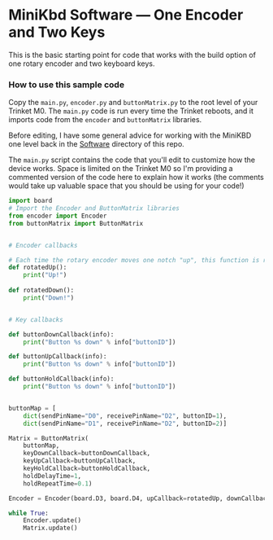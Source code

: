 # MiniKbd Software — One Encoder and Two Keys

This is the basic starting point for code that works with the build option of one rotary encoder and two keyboard keys.

### How to use this sample code

Copy the `main.py`, `encoder.py` and `buttonMatrix.py` to the root level of your Trinket M0. The `main.py` code is run every time the Trinket reboots, and it imports code from the `encoder` and `buttonMatrix` libraries.

Before editing, I have some general advice for working with the MiniKBD one level back in the [Software](../) directory of this repo.

The `main.py` script contains the code that you'll edit to customize how the device works. Space is limited on the Trinket M0 so I'm providing a commented version of the code here to explain how it works (the comments would take up valuable space that you should be using for your code!)

```python
import board
# Import the Encoder and ButtonMatrix libraries
from encoder import Encoder
from buttonMatrix import ButtonMatrix


# Encoder callbacks

# Each time the rotary encoder moves one notch "up", this function is run.
def rotatedUp():
	print("Up!")
	
def rotatedDown():
	print("Down!")


# Key callbacks

def buttonDownCallback(info):
	print("Button %s down" % info["buttonID"])

def buttonUpCallback(info):
	print("Button %s down" % info["buttonID"])

def buttonHoldCallback(info):
	print("Button %s down" % info["buttonID"])


buttonMap = [
	dict(sendPinName="D0", receivePinName="D2", buttonID=1),
	dict(sendPinName="D1", receivePinName="D2", buttonID=2)]

Matrix = ButtonMatrix(
	buttonMap, 
	keyDownCallback=buttonDownCallback,
	keyUpCallback=buttonUpCallback,
	keyHoldCallback=buttonHoldCallback,
	holdDelayTime=1,
	holdRepeatTime=0.1)

Encoder = Encoder(board.D3, board.D4, upCallback=rotatedUp, downCallback=rotatedDown)

while True:
	Encoder.update()
	Matrix.update()
  
  ```
